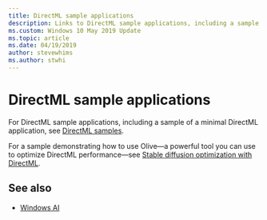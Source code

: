 ```yaml
---
title: DirectML sample applications
description: Links to DirectML sample applications, including a sample of a minimal DirectML application.
ms.custom: Windows 10 May 2019 Update
ms.topic: article
ms.date: 04/19/2019
author: stevewhims
ms.author: stwhi
---
```


# DirectML sample applications

For DirectML sample applications, including a sample of a minimal DirectML application, see [DirectML samples](https://github.com/Microsoft/DirectML-Samples).

For a sample demonstrating how to use Olive&mdash;a powerful tool you can use to optimize DirectML performance&mdash;see [Stable diffusion optimization with DirectML](https://github.com/microsoft/Olive/tree/main/examples/directml/stable_diffusion).

## See also

* [Windows AI](../index.yml)
